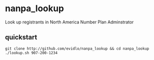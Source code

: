 # nanpa_lookup

Look up registrants in North America Number Plan Adminstrator

## quickstart

    git clone http://github.com/evidlo/nanpa_lookup && cd nanpa_lookup
    ./lookup.sh 907-200-1234
